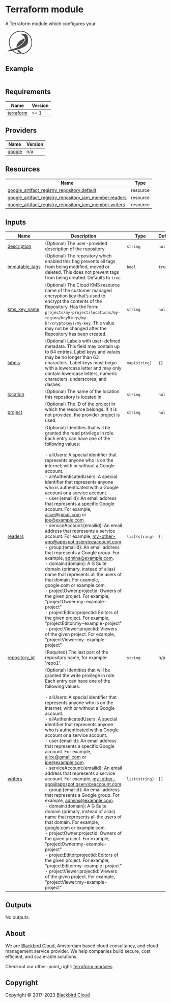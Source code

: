 # <Cloud> <Main resource> Terraform module
A Terraform module which configures your <Cloud> <Main resource>. <Relevant docs>
[![blackbird-logo](https://raw.githubusercontent.com/blackbird-cloud/terraform-module-template/main/.config/logo_simple.png)](https://www.blackbird.cloud)

## Example
```hcl

```

## Requirements

| Name | Version |
|------|---------|
| <a name="requirement_terraform"></a> [terraform](#requirement\_terraform) | >= 1 |

## Providers

| Name | Version |
|------|---------|
| <a name="provider_google"></a> [google](#provider\_google) | n/a |

## Resources

| Name | Type |
|------|------|
| [google_artifact_registry_repository.default](https://registry.terraform.io/providers/hashicorp/google-beta/latest/docs/resources/artifact_registry_repository) | resource |
| [google_artifact_registry_repository_iam_member.readers](https://registry.terraform.io/providers/hashicorp/google-beta/latest/docs/resources/artifact_registry_repository_iam_member) | resource |
| [google_artifact_registry_repository_iam_member.writers](https://registry.terraform.io/providers/hashicorp/google-beta/latest/docs/resources/artifact_registry_repository_iam_member) | resource |

## Inputs

| Name | Description | Type | Default | Required |
|------|-------------|------|---------|:--------:|
| <a name="input_description"></a> [description](#input\_description) | (Optional) The user-provided description of the repository. | `string` | `null` | no |
| <a name="input_immutable_tags"></a> [immutable\_tags](#input\_immutable\_tags) | (Optional) The repository which enabled this flag prevents all tags from being modified, moved or deleted. This does not prevent tags from being created. Defaults to `true`. | `bool` | `true` | no |
| <a name="input_kms_key_name"></a> [kms\_key\_name](#input\_kms\_key\_name) | (Optional) The Cloud KMS resource name of the customer managed encryption key that’s used to encrypt the contents of the Repository. Has the form: `projects/my-project/locations/my-region/keyRings/my-kr/cryptoKeys/my-key`. This value may not be changed after the Repository has been created. | `string` | `null` | no |
| <a name="input_labels"></a> [labels](#input\_labels) | (Optional) Labels with user-defined metadata. This field may contain up to 64 entries. Label keys and values may be no longer than 63 characters. Label keys must begin with a lowercase letter and may only contain lowercase letters, numeric characters, underscores, and dashes. | `map(string)` | `{}` | no |
| <a name="input_location"></a> [location](#input\_location) | (Optional) The name of the location this repository is located in. | `string` | `null` | no |
| <a name="input_project"></a> [project](#input\_project) | (Optional) The ID of the project in which the resource belongs. If it is not provided, the provider project is used. | `string` | `null` | no |
| <a name="input_readers"></a> [readers](#input\_readers) | (Optional) Identities that will be granted the read privilege in role. Each entry can have one of the following values:<br><br>- allUsers: A special identifier that represents anyone who is on the internet; with or without a Google account.<br>- allAuthenticatedUsers: A special identifier that represents anyone who is authenticated with a Google account or a service account.<br>- user:{emailid}: An email address that represents a specific Google account. For example, alice@gmail.com or joe@example.com.<br>- serviceAccount:{emailid}: An email address that represents a service account. For example, my-other-app@appspot.gserviceaccount.com.<br>- group:{emailid}: An email address that represents a Google group. For example, admins@example.com.<br>- domain:{domain}: A G Suite domain (primary, instead of alias) name that represents all the users of that domain. For example, google.com or example.com.<br>- projectOwner:projectid: Owners of the given project. For example, "projectOwner:my-example-project"<br>- projectEditor:projectid: Editors of the given project. For example, "projectEditor:my-example-project"<br>- projectViewer:projectid: Viewers of the given project. For example, "projectViewer:my-example-project" | `list(string)` | `[]` | no |
| <a name="input_repository_id"></a> [repository\_id](#input\_repository\_id) | (Required) The last part of the repository name, for example: 'repo1'. | `string` | n/a | yes |
| <a name="input_writers"></a> [writers](#input\_writers) | (Optional) Identities that will be granted the write privilege in role. Each entry can have one of the following values:<br><br>- allUsers: A special identifier that represents anyone who is on the internet; with or without a Google account.<br>- allAuthenticatedUsers: A special identifier that represents anyone who is authenticated with a Google account or a service account.<br>- user:{emailid}: An email address that represents a specific Google account. For example, alice@gmail.com or joe@example.com.<br>- serviceAccount:{emailid}: An email address that represents a service account. For example, my-other-app@appspot.gserviceaccount.com.<br>- group:{emailid}: An email address that represents a Google group. For example, admins@example.com.<br>- domain:{domain}: A G Suite domain (primary, instead of alias) name that represents all the users of that domain. For example, google.com or example.com.<br>- projectOwner:projectid: Owners of the given project. For example, "projectOwner:my-example-project"<br>- projectEditor:projectid: Editors of the given project. For example, "projectEditor:my-example-project"<br>- projectViewer:projectid: Viewers of the given project. For example, "projectViewer:my-example-project" | `list(string)` | `[]` | no |

## Outputs

No outputs.

## About

We are [Blackbird Cloud](https://blackbird.cloud), Amsterdam based cloud consultancy, and cloud management service provider. We help companies build secure, cost efficient, and scale-able solutions.

Checkout our other :point\_right: [terraform modules](https://registry.terraform.io/namespaces/blackbird-cloud)

## Copyright

Copyright © 2017-2023 [Blackbird Cloud](https://www.blackbird.cloud)